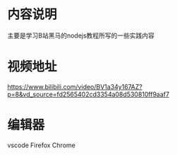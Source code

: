 # 内容说明
主要是学习B站黑马的nodejs教程所写的一些实践内容

# 视频地址
https://www.bilibili.com/video/BV1a34y167AZ?p=8&vd_source=fd2565402cd3354a08d530810ff9aaf7

# 编辑器
vscode Firefox Chrome


